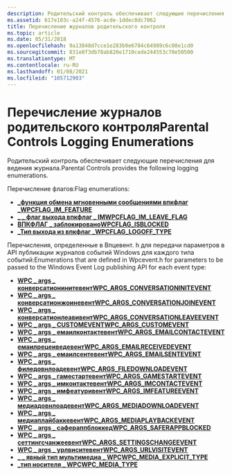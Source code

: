 ```yaml
---
description: Родительский контроль обеспечивает следующие перечисления для ведения журнала.
ms.assetid: 617e103c-a24f-4576-acde-1ddec0dc7062
title: Перечисление журналов родительского контроля
ms.topic: article
ms.date: 05/31/2018
ms.openlocfilehash: 9a13848d7cce1e283b9e6784c64989c6c08e1cd0
ms.sourcegitcommit: 831e8f3db78ab820e1710cede244553c70e50500
ms.translationtype: MT
ms.contentlocale: ru-RU
ms.lasthandoff: 01/08/2021
ms.locfileid: "105712903"
---
```

# <a name="parental-controls-logging-enumerations"></a><span data-ttu-id="ce753-103">Перечисление журналов родительского контроля</span><span class="sxs-lookup"><span data-stu-id="ce753-103">Parental Controls Logging Enumerations</span></span>

<span data-ttu-id="ce753-104">Родительский контроль обеспечивает следующие перечисления для ведения журнала.</span><span class="sxs-lookup"><span data-stu-id="ce753-104">Parental Controls provides the following logging enumerations.</span></span>

<span data-ttu-id="ce753-105">Перечисление флагов:</span><span class="sxs-lookup"><span data-stu-id="ce753-105">Flag enumerations:</span></span>

-   [<span data-ttu-id="ce753-106">**\_функция обмена мгновенными сообщениями впкфлаг \_**</span><span class="sxs-lookup"><span data-stu-id="ce753-106">**WPCFLAG\_IM\_FEATURE**</span></span>](/windows/win32/api/wpcevent/ne-wpcevent-wpcflag_im_feature)
-   [<span data-ttu-id="ce753-107">**\_ \_ флаг выхода впкфлаг \_ IM**</span><span class="sxs-lookup"><span data-stu-id="ce753-107">**WPCFLAG\_IM\_LEAVE\_FLAG**</span></span>](/windows/win32/api/wpcevent/ne-wpcevent-wpcflag_im_leave)
-   [<span data-ttu-id="ce753-108">**ВПКФЛАГ \_ заблокировано**</span><span class="sxs-lookup"><span data-stu-id="ce753-108">**WPCFLAG\_ISBLOCKED**</span></span>](/windows/win32/api/wpcevent/ne-wpcevent-wpcflag_isblocked)
-   [<span data-ttu-id="ce753-109">**\_Тип выхода из впкфлаг \_**</span><span class="sxs-lookup"><span data-stu-id="ce753-109">**WPCFLAG\_LOGOFF\_TYPE**</span></span>](/windows/win32/api/wpcevent/ne-wpcevent-wpcflag_logoff_type)

<span data-ttu-id="ce753-110">Перечисления, определенные в Впцевент. h для передачи параметров в API публикации журналов событий Windows для каждого типа событий:</span><span class="sxs-lookup"><span data-stu-id="ce753-110">Enumerations that are defined in Wpcevent.h for parameters to be passed to the Windows Event Log publishing API for each event type:</span></span>

-   [<span data-ttu-id="ce753-111">**WPC \_ args \_ конверсатионинитевент**</span><span class="sxs-lookup"><span data-stu-id="ce753-111">**WPC\_ARGS\_CONVERSATIONINITEVENT**</span></span>](/windows/win32/api/wpcevent/ne-wpcevent-wpc_args_conversationinitevent)
-   [<span data-ttu-id="ce753-112">**WPC \_ args \_ конверсатионжоиневент**</span><span class="sxs-lookup"><span data-stu-id="ce753-112">**WPC\_ARGS\_CONVERSATIONJOINEVENT**</span></span>](/windows/win32/api/wpcevent/ne-wpcevent-wpc_args_conversationjoinevent)
-   [<span data-ttu-id="ce753-113">**WPC \_ args \_ конверсатионлеавивент**</span><span class="sxs-lookup"><span data-stu-id="ce753-113">**WPC\_ARGS\_CONVERSATIONLEAVEEVENT**</span></span>](/windows/win32/api/wpcevent/ne-wpcevent-wpc_args_conversationleaveevent)
-   [<span data-ttu-id="ce753-114">**WPC \_ args \_ CUSTOMEVENT**</span><span class="sxs-lookup"><span data-stu-id="ce753-114">**WPC\_ARGS\_CUSTOMEVENT**</span></span>](/windows/win32/api/wpcevent/ne-wpcevent-wpc_args_customevent)
-   [<span data-ttu-id="ce753-115">**WPC \_ args \_ емаилконтактевент**</span><span class="sxs-lookup"><span data-stu-id="ce753-115">**WPC\_ARGS\_EMAILCONTACTEVENT**</span></span>](/windows/win32/api/wpcevent/ne-wpcevent-wpc_args_emailcontactevent)
-   [<span data-ttu-id="ce753-116">**WPC \_ args \_ емаилрецеиведевент**</span><span class="sxs-lookup"><span data-stu-id="ce753-116">**WPC\_ARGS\_EMAILRECEIVEDEVENT**</span></span>](/windows/win32/api/wpcevent/ne-wpcevent-wpc_args_emailreceievedevent)
-   [<span data-ttu-id="ce753-117">**WPC \_ args \_ емаилсентевент**</span><span class="sxs-lookup"><span data-stu-id="ce753-117">**WPC\_ARGS\_EMAILSENTEVENT**</span></span>](/windows/win32/api/wpcevent/ne-wpcevent-wpc_args_emailsentevent)
-   [<span data-ttu-id="ce753-118">**WPC \_ args \_ филедовнлоадевент**</span><span class="sxs-lookup"><span data-stu-id="ce753-118">**WPC\_ARGS\_FILEDOWNLOADEVENT**</span></span>](/windows/win32/api/wpcevent/ne-wpcevent-wpc_args_filedownloadevent)
-   [<span data-ttu-id="ce753-119">**WPC \_ args \_ гаместартевент**</span><span class="sxs-lookup"><span data-stu-id="ce753-119">**WPC\_ARGS\_GAMESTARTEVENT**</span></span>](/windows/win32/api/wpcevent/ne-wpcevent-wpc_args_gamestartevent)
-   [<span data-ttu-id="ce753-120">**WPC \_ args \_ имконтактевент**</span><span class="sxs-lookup"><span data-stu-id="ce753-120">**WPC\_ARGS\_IMCONTACTEVENT**</span></span>](/windows/win32/api/wpcevent/ne-wpcevent-wpc_args_imcontactevent)
-   [<span data-ttu-id="ce753-121">**WPC \_ args \_ имфеатуривент**</span><span class="sxs-lookup"><span data-stu-id="ce753-121">**WPC\_ARGS\_IMFEATUREEVENT**</span></span>](/windows/win32/api/wpcevent/ne-wpcevent-wpc_args_imfeatureevent)
-   [<span data-ttu-id="ce753-122">**WPC \_ args \_ медиадовнлоадевент**</span><span class="sxs-lookup"><span data-stu-id="ce753-122">**WPC\_ARGS\_MEDIADOWNLOADEVENT**</span></span>](/windows/win32/api/wpcevent/ne-wpcevent-wpc_args_mediadownloadevent)
-   [<span data-ttu-id="ce753-123">**WPC \_ args \_ медиаплайбаккевент**</span><span class="sxs-lookup"><span data-stu-id="ce753-123">**WPC\_ARGS\_MEDIAPLAYBACKEVENT**</span></span>](/windows/win32/api/wpcevent/ne-wpcevent-wpc_args_mediaplaybackevent)
-   [<span data-ttu-id="ce753-124">**WPC \_ args \_ сафераппблоккед**</span><span class="sxs-lookup"><span data-stu-id="ce753-124">**WPC\_ARGS\_SAFERAPPBLOCKED**</span></span>](/windows/win32/api/wpcevent/ne-wpcevent-wpc_args_saferappblocked)
-   [<span data-ttu-id="ce753-125">**WPC \_ args \_ сеттингсчанжеевент**</span><span class="sxs-lookup"><span data-stu-id="ce753-125">**WPC\_ARGS\_SETTINGSCHANGEEVENT**</span></span>](/windows/win32/api/wpcevent/ne-wpcevent-wpc_args_settingschangeevent)
-   [<span data-ttu-id="ce753-126">**WPC \_ args \_ урлвиситевент**</span><span class="sxs-lookup"><span data-stu-id="ce753-126">**WPC\_ARGS\_URLVISITEVENT**</span></span>](/windows/win32/api/wpcevent/ne-wpcevent-wpc_args_urlvisitevent)
-   [<span data-ttu-id="ce753-127">**\_ \_ явный тип мультимедиа \_ WPC**</span><span class="sxs-lookup"><span data-stu-id="ce753-127">**WPC\_MEDIA\_EXPLICIT\_TYPE**</span></span>](/windows/win32/api/wpcevent/ne-wpcevent-wpc_media_explicit)
-   [<span data-ttu-id="ce753-128">**\_тип носителя \_ WPC**</span><span class="sxs-lookup"><span data-stu-id="ce753-128">**WPC\_MEDIA\_TYPE**</span></span>](/windows/win32/api/wpcevent/ne-wpcevent-wpc_media_type)

 

 



